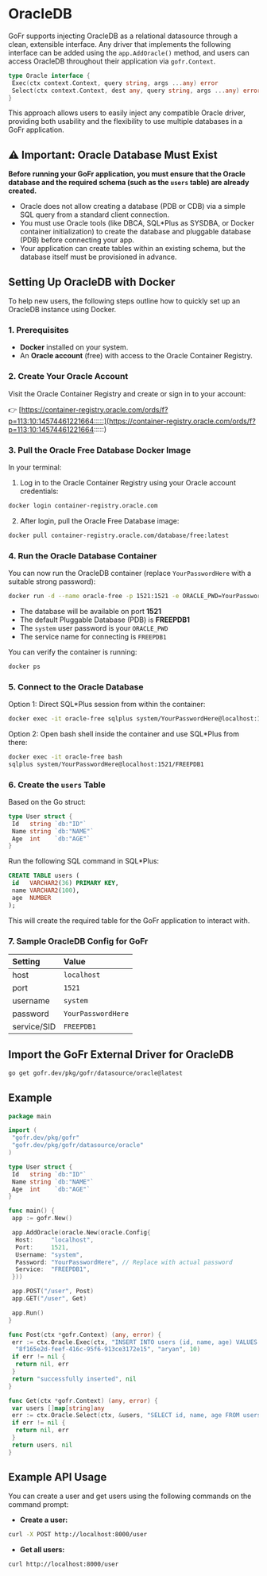 # OracleDB

GoFr supports injecting OracleDB as a relational datasource through a clean, extensible interface. Any driver that implements the following interface can be added using the `app.AddOracle()` method, and users can access OracleDB throughout their application via `gofr.Context`.

```go
type Oracle interface {
 Exec(ctx context.Context, query string, args ...any) error
 Select(ctx context.Context, dest any, query string, args ...any) error
}
```

This approach allows users to easily inject any compatible Oracle driver, providing both usability and the flexibility to use multiple databases in a GoFr application.

## ⚠️ Important: Oracle Database Must Exist

**Before running your GoFr application, you must ensure that the Oracle database and the required schema (such as the `users` table) are already created.**

- Oracle does not allow creating a database (PDB or CDB) via a simple SQL query from a standard client connection.
- You must use Oracle tools (like DBCA, SQL\*Plus as SYSDBA, or Docker container initialization) to create the database and pluggable database (PDB) before connecting your app.
- Your application can create tables within an existing schema, but the database itself must be provisioned in advance.

## Setting Up OracleDB with Docker

To help new users, the following steps outline how to quickly set up an OracleDB instance using Docker.

### 1. Prerequisites

- **Docker** installed on your system.
- An **Oracle account** (free) with access to the Oracle Container Registry.

### 2. Create Your Oracle Account

Visit the Oracle Container Registry and create or sign in to your account:

👉 [https://container-registry.oracle.com/ords/f?p=113:10:14574461221664:::::](https://container-registry.oracle.com/ords/f?p=113:10:14574461221664:::::)

### 3. Pull the Oracle Free Database Docker Image

In your terminal:

1. Log in to the Oracle Container Registry using your Oracle account credentials:

```sh
docker login container-registry.oracle.com
```

2. After login, pull the Oracle Free Database image:

```sh
docker pull container-registry.oracle.com/database/free:latest
```

### 4. Run the Oracle Database Container

You can now run the OracleDB container (replace `YourPasswordHere` with a suitable strong password):

```sh
docker run -d --name oracle-free -p 1521:1521 -e ORACLE_PWD=YourPasswordHere container-registry.oracle.com/database/free:latest

```

- The database will be available on port **1521**
- The default Pluggable Database (PDB) is **FREEPDB1**
- The `system` user password is your `ORACLE_PWD`
- The service name for connecting is `FREEPDB1`

You can verify the container is running:

```sh
docker ps
```

### 5. Connect to the Oracle Database

Option 1: Direct SQL\*Plus session from within the container:

```sh
docker exec -it oracle-free sqlplus system/YourPasswordHere@localhost:1521/FREEPDB1
```

Option 2: Open bash shell inside the container and use SQL\*Plus from there:

```sh
docker exec -it oracle-free bash
sqlplus system/YourPasswordHere@localhost:1521/FREEPDB1
```

### 6. Create the `users` Table

Based on the Go struct:

```go
type User struct {
 Id   string `db:"ID"`
 Name string `db:"NAME"`
 Age  int    `db:"AGE"`
}
```

Run the following SQL command in SQL\*Plus:

```sql
CREATE TABLE users (
 id   VARCHAR2(36) PRIMARY KEY,
 name VARCHAR2(100),
 age  NUMBER
);
```

This will create the required table for the GoFr application to interact with.

### 7. Sample OracleDB Config for GoFr

| Setting     | Value              |
| :---------- | :----------------- |
| host        | `localhost`        |
| port        | `1521`             |
| username    | `system`           |
| password    | `YourPasswordHere` |
| service/SID | `FREEPDB1`         |

## Import the GoFr External Driver for OracleDB

```bash
go get gofr.dev/pkg/gofr/datasource/oracle@latest
```

## Example

```go
package main

import (
 "gofr.dev/pkg/gofr"
 "gofr.dev/pkg/gofr/datasource/oracle"
)

type User struct {
 Id   string `db:"ID"`
 Name string `db:"NAME"`
 Age  int    `db:"AGE"`
}

func main() {
 app := gofr.New()

 app.AddOracle(oracle.New(oracle.Config{
  Host:     "localhost",
  Port:     1521,
  Username: "system",
  Password: "YourPasswordHere", // Replace with actual password
  Service:  "FREEPDB1",
 }))

 app.POST("/user", Post)
 app.GET("/user", Get)

 app.Run()
}

func Post(ctx *gofr.Context) (any, error) {
 err := ctx.Oracle.Exec(ctx, "INSERT INTO users (id, name, age) VALUES (:1, :2, :3)",
  "8f165e2d-feef-416c-95f6-913ce3172e15", "aryan", 10)
 if err != nil {
  return nil, err
 }
 return "successfully inserted", nil
}

func Get(ctx *gofr.Context) (any, error) {
 var users []map[string]any
 err := ctx.Oracle.Select(ctx, &users, "SELECT id, name, age FROM users")
 if err != nil {
  return nil, err
 }
 return users, nil
}
```

## Example API Usage

You can create a user and get users using the following commands on the command prompt:

- **Create a user:**

```sh
curl -X POST http://localhost:8000/user
```

- **Get all users:**

```sh
curl http://localhost:8000/user
```

